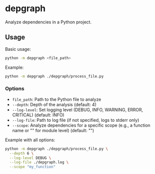 # depgraph

Analyze dependencies in a Python project.

## Usage

Basic usage:
```bash
python -m depgraph <file_path>
```

Example:
```bash
python -m depgraph ./depgraph/process_file.py
```

### Options

- `file_path`: Path to the Python file to analyze
- `--depth`: Depth of the analysis (default: 4)
- `--log-level`: Set logging level (DEBUG, INFO, WARNING, ERROR, CRITICAL) (default: INFO)
- `--log-file`: Path to log file (if not specified, logs to stderr only)
- `--scope`: Analyze dependencies for a specific scope (e.g., a function name or "<module>" for module level) (default: "<module>")

Example with all options:
```bash
python -m depgraph ./depgraph/process_file.py \
  --depth 6 \
  --log-level DEBUG \
  --log-file ./depgraph.log \
  --scope "my_function"
```
